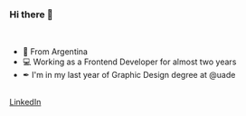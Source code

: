 ### Hi there 👋
</br>
<ul>
  <li>📍 From Argentina</li>
  <li>💻 Working as a Frontend Developer for almost two years</li>
  <li>✒ I'm in my last year of Graphic Design degree at @uade</li>
</ul>
</br>
<a href="https://www.linkedin.com/in/damianothar/">LinkedIn</a></br>
